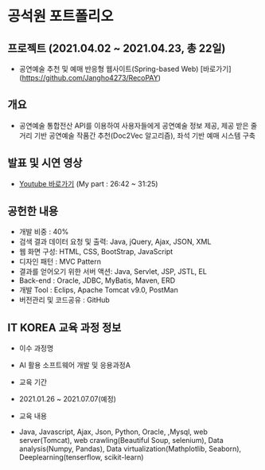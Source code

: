 # 공석원 포트폴리오 


## 프로젝트 (2021.04.02 ~ 2021.04.23, 총 22일)
+ 공연예술 추천 및 예매 반응형 웹사이트(Spring-based Web) [바로가기] (https://github.com/Jangho4273/RecoPAY)

## 개요
+ 공연예술 통합전산 API를 이용하여 사용자들에게 공연예술 정보 제공, 제공 받은 줄거리 기반 공연예술 작품간 추천(Doc2Vec 알고리즘), 좌석 기반 예매 시스템 구축 

## 발표 및 시연 영상
+ [Youtube 바로가기](https://www.youtube.com/watch?app=desktop&v=GESqyV1zT_k&list=PLedGoSru79493-00o_i35ujkkHls3Zvjk&index=4) (My part : 26:42 ~ 31:25)

## 공헌한 내용
+ 개발 비중 : 40%
+ 검색 결과 데이터 요청 및 출력: Java, jQuery, Ajax, JSON, XML
+ 웹 화면 구성: HTML, CSS, BootStrap, JavaScript
+ 디자인 패턴 : MVC Pattern
+ 결과를 얻어오기 위한 서버 액션: Java, Servlet, JSP, JSTL, EL
+ Back-end : Oracle, JDBC, MyBatis, Maven, ERD
+ 개발 Tool : Eclips, Apache Tomcat v9.0, PostMan
+ 버전관리 및 코드공유 : GitHub


## IT KOREA 교육 과정 정보 
+ 이수 과정명
- AI 활용 소프트웨어 개발 및 응용과정A
+ 교육 기간
- 2021.01.26 ~ 2021.07.07(예정) 
+ 교육 내용
- Java, Javascript, Ajax, Json,  Python, Oracle, ,Mysql, web server(Tomcat), web crawling(Beautiful Soup, selenium), Data analysis(Numpy, Pandas), Data virtualization(Mathplotlib, Seaborn), Deeplearning(tenserflow, scikit-learn)
